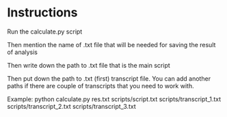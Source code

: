 # Instructions
Run the calculate.py script

Then mention the name of .txt file that will be needed for saving the result of analysis

Then write down the path to .txt file that is the main script

Then put down the path to .txt (first) transcript file. You can add another paths if there are couple of transcripts that you need to work with.

Example: python calculate.py res.txt scripts/script.txt scripts/transcript_1.txt scripts/transcript_2.txt scripts/transcript_3.txt
